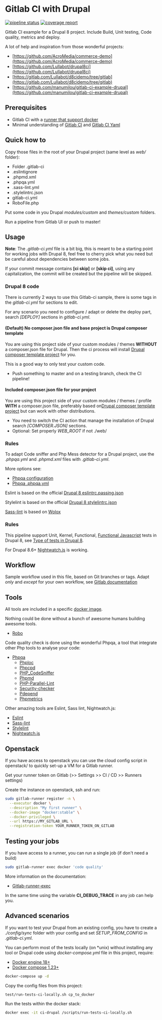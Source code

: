# Gitlab CI with Drupal

[![pipeline status](https://gitlab.com/mog33/gitlab-ci-drupal/badges/master/pipeline.svg)](https://gitlab.com/mog33/gitlab-ci-drupal/commits/master) [![coverage report](https://gitlab.com/mog33/gitlab-ci-drupal/badges/testing/coverage.svg)](https://gitlab.com/mog33/gitlab-ci-drupal/commits/testing)

Gitlab CI example for a Drupal 8 project. Include Build, Unit testing, Code
quality, metrics and deploy.

A lot of help and inspiration from those wonderful projects:

- [https://github.com/AcroMedia/commerce-demo](https://github.com/AcroMedia/commerce-demo)
- [https://github.com/Lullabot/drupal8ci](https://github.com/Lullabot/drupal8ci)
- [https://gitlab.com/Lullabot/d8cidemo/tree/gitlab](https://gitlab.com/Lullabot/d8cidemo/tree/gitlab)
- [https://github.com/manumilou/gitlab-ci-example-drupal](https://github.com/manumilou/gitlab-ci-example-drupal)

## Prerequisites

- Gitlab CI with a [runner that support docker](https://docs.gitlab.com/runner/)
- Minimal understanding of [Gitlab CI](https://about.gitlab.com/features/gitlab-ci-cd/) and [Gitlab CI Yaml](https://docs.gitlab.com/ee/ci/yaml)

## Quick how to

Copy those files in the root of your Drupal project (same level as _web/_ folder):

- Folder .gitlab-ci
- .eslintignore
- .phpmd.xml
- .phpqa.yml
- .sass-lint.yml
- .stylelintrc.json
- gitlab-ci.yml
- RoboFile.php

Put some code in you Drupal _modules/custom_ and _themes/custom_ folders.

Run a pipeline from Gitlab UI or push to master!

## Usage

**Note**: The _.gitlab-ci.yml_ file is a bit big, this is meant to be a starting
point for working jobs with Drupal 8, feel free to cherry pick what you need but
be careful about dependencies between some jobs.

If your commit message contains **[ci skip]** or **[skip ci]**, using any
capitalization, the commit will be created but the pipeline will be skipped.

### Drupal 8 code

There is currently 2 ways to use this Gitlab-ci sample, there is some tags in the
_gitlab-ci.yml_ for sections to edit.

For any scenario you need to configure / adapt or delete the deploy part, search
_[DEPLOY]_ sections in _gitlab-ci.yml_.

#### (Default) No composer.json file and base project is Drupal composer template

You are using this project side of your custom modules / themes **WITHOUT** a
composer.json file for Drupal. Then the ci process will install
[Drupal composer template project](https://github.com/drupal-composer/drupal-project)
for you.

This is a good way to only test your custom code.

- Push something to master and on a testing branch, check the CI pipeline!

#### Included composer.json file for your project

You are using this project side of your custom modules / themes / profile
**WITH** a composer.json file, preferably based on[Drupal composer template project](https://github.com/drupal-composer/drupal-project)
but can work with other distributions.

- You need to switch the CI action that manage the installation of Drupal search
  _[COMPOSER.JSON]_ sections.
- Optional: Set properly _WEB_ROOT_ if not ./web/

### Rules

To adapt Code sniffer and Php Mess detector for a Drupal project, use the
_.phpqa.yml_ and _.phpmd.xml_ files with _.gitlab-ci.yml_.

More options see:

- [Phpqa configuration](https://github.com/EdgedesignCZ/phpqa#advanced-configuration---phpqayml)
- [Phpqa .phpqa.yml](https://github.com/EdgedesignCZ/phpqa/blob/master/.phpqa.yml)

Eslint is based on the official [Drupal 8 eslintrc.passing.json](https://cgit.drupalcode.org/drupal/tree/core/.eslintrc.passing.json)

Stylelint is based on the official [Drupal 8 stylelintrc.json](https://cgit.drupalcode.org/drupal/tree/core/.stylelintrc.json)

[Sass-lint](./.sass-lint.yml) is based on [Wolox](https://github.com/Wolox/frontend-bootstrap/blob/master/.sass-lint.yml)

### Rules

This pipeline support Unit, Kernel, Functional, [Functional Javascript](https://www.drupal.org/docs/8/phpunit/phpunit-javascript-testing-tutorial)
tests in Drupal 8, see [Type of tests in Drupal 8](https://www.drupal.org/docs/8/testing/types-of-tests-in-drupal-8).

For Drupal 8.6+ [Nightwatch.js](https://www.drupal.org/docs/8/testing/javascript-testing-using-nightwatch)
is working.

## Workflow

Sample workflow used in this file, based on Git branches or tags.
Adapt _only_ and _except_ for your own workflow, see
[Gitlab documentation](https://docs.gitlab.com/ee/ci/yaml/#only-and-except-simplified)

## Tools

All tools are included in a specific [docker image](https://gitlab.com/mog33/drupal8ci).

Nothing could be done without a bunch of awesome humans building awesome tools.

- [Robo](https://robo.li)

Code quality check is done using the wonderful Phpqa, a tool that integrate
other Php tools to analyse your code:

- [Phpqa](https://github.com/EdgedesignCZ/phpqa)
  - [Phploc](https://github.com/sebastianbergmann/phploc)
  - [Phpcpd](https://github.com/sebastianbergmann/phpcpd)
  - [PHP_CodeSniffer](https://github.com/squizlabs/PHP_CodeSniffer)
  - [Phpmd](https://github.com/phpmd/phpmd)
  - [PHP-Parallel-Lint](https://github.com/JakubOnderka/PHP-Parallel-Lint)
  - [Security-checker](https://github.com/sensiolabs/security-checker)
  - [Pdepend](https://pdepend.org/)
  - [Phpmetrics](https://www.phpmetrics.org)

Other amazing tools are Eslint, Sass lint, Nightwatch.js:

- [Eslint](https://eslint.org/)
- [Sass-lint](https://github.com/sasstools/sass-lint)
- [Stylelint](https://github.com/stylelint/stylelint)
- [Nightwatch.js](https://www.drupal.org/docs/8/testing/javascript-testing-using-nightwatch)

## Openstack

If you have access to openstack you can use the cloud config script in openstack/ to quickly set-up a VM for a Gitlab runner.

Get your runner token on Gitlab (>> Settings >> CI / CD >> Runners settings)

Create the instance on openstack, ssh and run:

```bash
sudo gitlab-runner register -n \
  --executor docker \
  --description "My first runner" \
  --docker-image "docker:stable" \
  --docker-privileged \
  --url https://MY_GITLAB_URL \
  --registration-token YOUR_RUNNER_TOKEN_ON_GITLAB
```

## Testing your jobs

If you have access to a runner, you can run a single job (if don't need a build)

```bash
sudo gitlab-runner exec docker 'code quality'
```

More information on the documentation:

- [Gitlab-runner-exec](https://docs.gitlab.com/runner/commands/#gitlab-runner-exec)

In the same time using the variable __CI_DEBUG_TRACE__ in any job can help you.

## Advanced scenarios

If you want to test your Drupal from an existing config, you have to create a
_./config/sync_ folder with your config and set _SETUP_FROM_CONFIG_ in _.gitlab-ci.yml_.

You can perform most of the tests locally (on *unix) without installing any tool
or Drupal code using _docker-compose.yml_ file in this project, require:

- [Docker engine 18+](https://docs.docker.com/install)
- [Docker compose 1.23+](https://docs.docker.com/compose/install)

```bash
docker-compose up -d
```

Copy the config files from this project:

```bash
test/run-tests-ci-locally.sh cp_to_docker
```

Run the tests within the docker stack:

```bash
docker exec -it ci-drupal /scripts/run-tests-ci-locally.sh
```